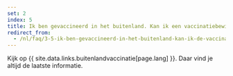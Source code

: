 ```yaml
---
set: 2
index: 5
title: Ik ben gevaccineerd in het buitenland. Kan ik een vaccinatiebewijs maken met CoronaCheck?  
redirect_from: 
  - /nl/faq/3-5-ik-ben-gevaccineerd-in-het-buitenland-kan-ik-de-vaccinatie-uploaden-in-de-nederlandse-coronacheck-app
---
```

Kijk op {{ site.data.links.buitenlandvaccinatie[page.lang] }}. Daar vind je altijd de laatste informatie.
